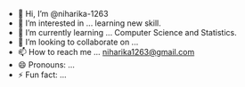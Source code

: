 - 👋 Hi, I’m @niharika-1263
- 👀 I’m interested in ... learning new skill.
- 🌱 I’m currently learning ... Computer Science and Statistics.
- 💞️ I’m looking to collaborate on ...
- 📫 How to reach me ... niharika1263@gmail.com
- 😄 Pronouns: ...
- ⚡ Fun fact: ...

<!---
niharika-1263/niharika-1263 is a ✨ special ✨ repository because its `README.md` (this file) appears on your GitHub profile.
You can click the Preview link to take a look at your changes.
--->
